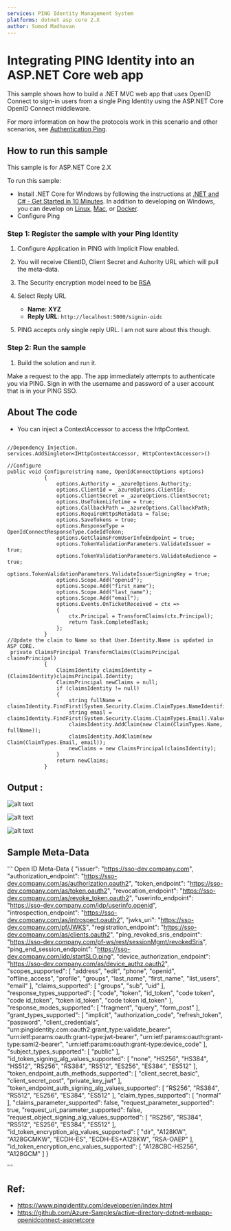 ```yaml
---
services: PING Identity Management System
platforms: dotnet asp core 2.X
author: Sumod Madhavan
---
```


# Integrating PING Identity into an ASP.NET Core web app

This sample shows how to build a .NET MVC web app that uses OpenID Connect to sign-in users from a single Ping Identity  using the ASP.NET Core OpenID Connect middleware.

For more information on how the protocols work in this scenario and other scenarios, see [Authentication Ping](https://www.pingidentity.com/en/resources/client-library/articles/openid-connect.html).

## How to run this sample

This sample is for ASP.NET Core 2.X

To run this sample:
- Install .NET Core for Windows by following the instructions at [.NET and C# - Get Started in 10 Minutes](https://www.microsoft.com/net/core). In addition to developing on Windows, you can develop on [Linux](https://www.microsoft.com/net/core#linuxredhat), [Mac](https://www.microsoft.com/net/core#macos), or [Docker](https://www.microsoft.com/net/core#dockercmd).
- Configure Ping

### Step 1: Register the sample with your Ping Identity

1. Configure Application in PING with Implicit Flow enabled.

2. You will receive ClientID, Client Secret and Auhority URL which will pull the meta-data.

3. The Security encryption model need to be [RSA](https://docs.pingidentity.com/bundle/rsaik20_sm_rsaIntegrationKit/page/rsaik_c_RSASecurIDIntegrationKit.html)

4. Select Reply URL
   - **Name**: **XYZ**
   - **Reply URL**: `http://localhost:5000/signin-oidc`
  
5. PING accepts only single reply URL. I am not sure about this though.   


### Step 2: Run the sample

1. Build the solution and run it.

Make a request to the app. The app immediately attempts to authenticate you via PING. Sign in with the username and password of a user account that is in your PING SSO. 

## About The code

- You can inject a ContextAccessor to access the httpContext.

```Dependency Injection

//Dependency Injection.
services.AddSingleton<IHttpContextAccessor, HttpContextAccessor>()

//Configure
public void Configure(string name, OpenIdConnectOptions options)
            {
                options.Authority = _azureOptions.Authority;
                options.ClientId = _azureOptions.ClientId;
                options.ClientSecret = _azureOptions.ClientSecret;
                options.UseTokenLifetime = true;
                options.CallbackPath = _azureOptions.CallbackPath;
                options.RequireHttpsMetadata = false;
                options.SaveTokens = true;
                options.ResponseType = OpenIdConnectResponseType.CodeIdToken;
                options.GetClaimsFromUserInfoEndpoint = true;
                options.TokenValidationParameters.ValidateIssuer = true;
                options.TokenValidationParameters.ValidateAudience = true;
                options.TokenValidationParameters.ValidateIssuerSigningKey = true;
                options.Scope.Add("openid");
                options.Scope.Add("first_name");
                options.Scope.Add("last_name");
                options.Scope.Add("email");
                options.Events.OnTicketReceived = ctx =>
                {
                    ctx.Principal = TransformClaims(ctx.Principal);
                    return Task.CompletedTask;
                };
            }
//Update the claim to Name so that User.Identity.Name is updated in ASP CORE.
 private ClaimsPrincipal TransformClaims(ClaimsPrincipal claimsPrincipal)
            {
                ClaimsIdentity claimsIdentity = (ClaimsIdentity)claimsPrincipal.Identity;
                ClaimsPrincipal newClaims = null;
                if (claimsIdentity != null)
                {
                    string fullName = claimsIdentity.FindFirst(System.Security.Claims.ClaimTypes.NameIdentifier).Value;
                    string email = claimsIdentity.FindFirst(System.Security.Claims.ClaimTypes.Email).Value;
                    claimsIdentity.AddClaim(new Claim(ClaimTypes.Name, fullName));
                    claimsIdentity.AddClaim(new Claim(ClaimTypes.Email, email));
                    newClaims = new ClaimsPrincipal(claimsIdentity);
                }
                return newClaims;
            }

```

## Output :

![alt text](https://github.com/sumodmadhavan/AzureSamples-Ping-OpenID-ASPCore/blob/master/Images/reply.png "Reply URL ")

![alt text](https://github.com/sumodmadhavan/AzureSamples-Ping-OpenID-ASPCore/blob/master/Images/config.png "Implicit Flow ")

![alt text](https://github.com/adam-p/markdown-here/raw/master/src/common/images/output.png "MVC Result")

## Sample Meta-Data

''' Open ID Meta-Data
{
	"issuer": "https://sso-dev.company.com",
	"authorization_endpoint": "https://sso-dev.company.com/as/authorization.oauth2",
	"token_endpoint": "https://sso-dev.company.com/as/token.oauth2",
	"revocation_endpoint": "https://sso-dev.company.com/as/revoke_token.oauth2",
	"userinfo_endpoint": "https://sso-dev.company.com/idp/userinfo.openid",
	"introspection_endpoint": "https://sso-dev.company.com/as/introspect.oauth2",
	"jwks_uri": "https://sso-dev.company.com/pf/JWKS",
	"registration_endpoint": "https://sso-dev.company.com/as/clients.oauth2",
	"ping_revoked_sris_endpoint": "https://sso-dev.company.com/pf-ws/rest/sessionMgmt/revokedSris",
	"ping_end_session_endpoint": "https://sso-dev.company.com/idp/startSLO.ping",
	"device_authorization_endpoint": "https://sso-dev.company.com/as/device_authz.oauth2",
	"scopes_supported": [
		"address",
		"edit",
		"phone",
		"openid",
		"offline_access",
		"profile",
		"groups",
		"last_name",
		"first_name",
		"list_users",
		"email"
	],
	"claims_supported": [
		"groups",
		"sub",
		"uid"
	],
	"response_types_supported": [
		"code",
		"token",
		"id_token",
		"code token",
		"code id_token",
		"token id_token",
		"code token id_token"
	],
	"response_modes_supported": [
		"fragment",
		"query",
		"form_post"
	],
	"grant_types_supported": [
		"implicit",
		"authorization_code",
		"refresh_token",
		"password",
		"client_credentials",
		"urn:pingidentity.com:oauth2:grant_type:validate_bearer",
		"urn:ietf:params:oauth:grant-type:jwt-bearer",
		"urn:ietf:params:oauth:grant-type:saml2-bearer",
		"urn:ietf:params:oauth:grant-type:device_code"
	],
	"subject_types_supported": [
		"public"
	],
	"id_token_signing_alg_values_supported": [
		"none",
		"HS256",
		"HS384",
		"HS512",
		"RS256",
		"RS384",
		"RS512",
		"ES256",
		"ES384",
		"ES512"
	],
	"token_endpoint_auth_methods_supported": [
		"client_secret_basic",
		"client_secret_post",
		"private_key_jwt"
	],
	"token_endpoint_auth_signing_alg_values_supported": [
		"RS256",
		"RS384",
		"RS512",
		"ES256",
		"ES384",
		"ES512"
	],
	"claim_types_supported": [
		"normal"
	],
	"claims_parameter_supported": false,
	"request_parameter_supported": true,
	"request_uri_parameter_supported": false,
	"request_object_signing_alg_values_supported": [
		"RS256",
		"RS384",
		"RS512",
		"ES256",
		"ES384",
		"ES512"
	],
	"id_token_encryption_alg_values_supported": [
		"dir",
		"A128KW",
		"A128GCMKW",
		"ECDH-ES",
		"ECDH-ES+A128KW",
		"RSA-OAEP"
	],
	"id_token_encryption_enc_values_supported": [
		"A128CBC-HS256",
		"A128GCM"
	]
}

'''
## Ref:

- https://www.pingidentity.com/developer/en/index.html
- https://github.com/Azure-Samples/active-directory-dotnet-webapp-openidconnect-aspnetcore
